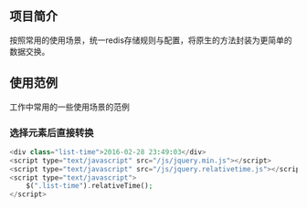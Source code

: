 ﻿## 项目简介

按照常用的使用场景，统一redis存储规则与配置，将原生的方法封装为更简单的数据交换。


## 使用范例

工作中常用的一些使用场景的范例

### 选择元素后直接转换

```php
<div class="list-time">2016-02-28 23:49:03</div>
<script type="text/javascript" src="/js/jquery.min.js"></script>
<script type="text/javascript" src="/js/jquery.relativetime.js"></script>
<script type="text/javascript">
	$(".list-time").relativeTime();
</script>
```
